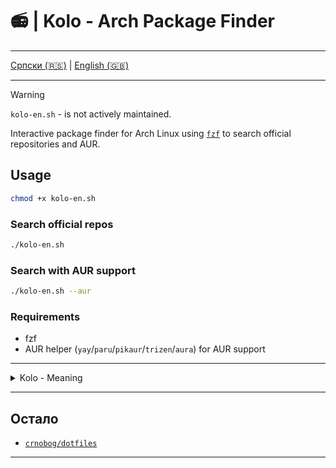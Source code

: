 # 📻 | Kolo - Arch Package Finder

---

[Српски (🇷🇸)](README.md) | [English (🇬🇧)](README-en.md)

---

> [!WARNING]
> `kolo-en.sh` - is not actively maintained.

Interactive package finder for Arch Linux using [`fzf`](https://github.com/junegunn/fzf) to search official repositories and AUR.

## Usage

```bash
chmod +x kolo-en.sh
```

### Search official repos

```bash
./kolo-en.sh
```

### Search with AUR support

```bash
./kolo-en.sh --aur
```

### Requirements

- fzf
- AUR helper (`yay`/`paru`/`pikaur`/`trizen`/`aura`) for AUR support

---

<details>
<summary>Kolo - Meaning</summary>

- Kolo (game): Serbian traditional circular dance involving rhythmic movements, usually in a group.

- Electric circuit (Električno kolo): A pathway for electric current, including a power source and electronic components.

</details>

---

## Остало

- [`crnobog/dotfiles`](https://github.com/crnobog69/dotfiles)

---
